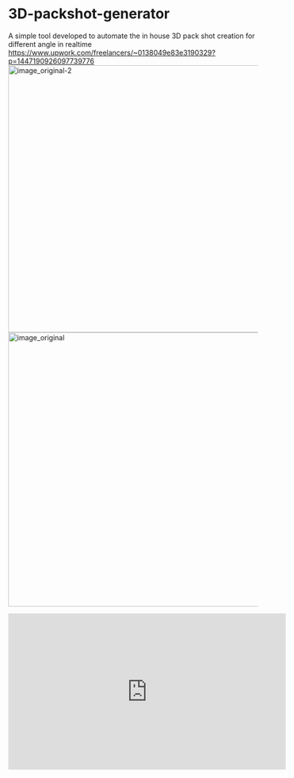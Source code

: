 # 3D-packshot-generator
A simple tool developed to automate the in house 3D pack shot creation for different angle in realtime
https://www.upwork.com/freelancers/~0138049e83e3190329?p=1447190926097739776
<img width="539" alt="image_original-2" src="https://github.com/user-attachments/assets/a900c4ba-3dac-4345-b0fb-fea7a2255716">
<img width="553" alt="image_original" src="https://github.com/user-attachments/assets/4766f7d8-e9dc-429c-b4e6-8fa6acdffe70">
<iframe width="560" height="315" src="https://www.youtube.com/embed/_JvdD3Ck8Uk?si=pVlvuCAZfaDflXU-" title="YouTube video player" frameborder="0" allow="accelerometer; autoplay; clipboard-write; encrypted-media; gyroscope; picture-in-picture; web-share" referrerpolicy="strict-origin-when-cross-origin" allowfullscreen></iframe>
